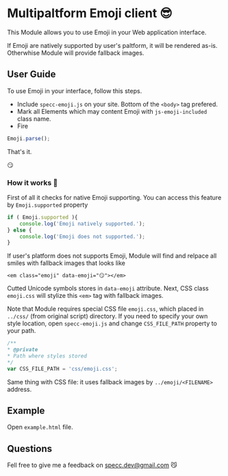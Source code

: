 # Multipaltform Emoji client 😎

This Module allows you to use Emoji in your Web application interface.

If Emoji are natively supported by user's paltform, it will be rendered as-is. Otherwhise Module will provide fallback images.

## User Guide
To use Emoji in your interface, follow this steps.

- Include `specc-emoji.js` on your site. Bottom of the `<body>` tag prefered.
- Mark all Elements which may content Emoji with `js-emoji-included` class name.
- Fire
```javascript
Emoji.parse();
```

That's it.

😏

### How it works 🤔

First of all it checks for native Emoji supporting. You can access this feature by `Emoji.supported` property
```javascript
if ( Emoji.supported ){
	console.log('Emoji natively supported.');
} else {
	console.log('Emoji does not supported.');
}
```

If user's platform does not supports Emoji, Module will find and relpace all smiles with fallback images that looks like

```hmtl
<em class="emoji" data-emoji="😏"></em>
```

Cutted Unicode symbols stores in `data-emoji` attribute. Next, CSS class `emoji.css` will stylize this `<em>` tag with fallback images.


Note that Module requires special CSS file `emoji.css`, which placed in `../css/` (from original script) directory. If you need to specify your own style location, open `specc-emoji.js` and change `CSS_FILE_PATH` property to your path.
```javascript
/**
* @private
* Path where styles stored
*/
var CSS_FILE_PATH = 'css/emoji.css';
```

Same thing with CSS file: it uses fallback images by `../emoji/<FILENAME>` address.


## Example

Open `example.html` file.

## Questions

Fell free to give me a feedback on <a href="mailto::specc.dev@gmail.com">specc.dev@gmail.com</a> 😼


